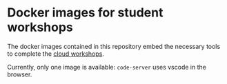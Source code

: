 # Docker images for student workshops

The docker images contained in this repository embed the necessary tools to complete the [cloud workshops](https://github.com/pgaxatte/cloud-workshops/).

Currently, only one image is available: `code-server` uses vscode in the browser.
